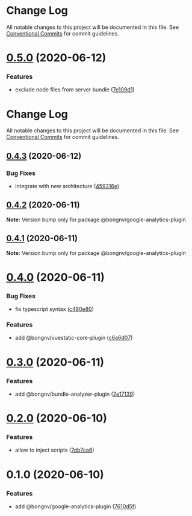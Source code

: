 # Change Log

All notable changes to this project will be documented in this file.
See [Conventional Commits](https://conventionalcommits.org) for commit guidelines.

<a name="0.5.0"></a>
# [0.5.0](https://github.com/bongnv/vuestatic/compare/@bongnv/google-analytics-plugin@0.4.3...@bongnv/google-analytics-plugin@0.5.0) (2020-06-12)


### Features

* exclude node files from server bundle ([7e109d1](https://github.com/bongnv/vuestatic/commit/7e109d1))




# Change Log

All notable changes to this project will be documented in this file.
See [Conventional Commits](https://conventionalcommits.org) for commit guidelines.

## [0.4.3](https://github.com/bongnv/vuestatic/compare/@bongnv/google-analytics-plugin@0.4.2...@bongnv/google-analytics-plugin@0.4.3) (2020-06-12)


### Bug Fixes

* integrate with new architecture ([459316e](https://github.com/bongnv/vuestatic/commit/459316e701e16131eae5a0214964e858dd92b0f4))





## [0.4.2](https://github.com/bongnv/vuestatic/compare/@bongnv/google-analytics-plugin@0.4.1...@bongnv/google-analytics-plugin@0.4.2) (2020-06-11)

**Note:** Version bump only for package @bongnv/google-analytics-plugin





## [0.4.1](https://github.com/bongnv/vuestatic/compare/@bongnv/google-analytics-plugin@0.4.0...@bongnv/google-analytics-plugin@0.4.1) (2020-06-11)

**Note:** Version bump only for package @bongnv/google-analytics-plugin





# [0.4.0](https://github.com/bongnv/vuestatic/compare/@bongnv/google-analytics-plugin@0.3.0...@bongnv/google-analytics-plugin@0.4.0) (2020-06-11)


### Bug Fixes

* fix typescript syntax ([c480e80](https://github.com/bongnv/vuestatic/commit/c480e8001fb6588d06dc7dd0cfed589200fbf789))


### Features

* add @bongnv/vuestatic-core-plugin ([c6a6d07](https://github.com/bongnv/vuestatic/commit/c6a6d07538fff3e1a7253f6a5812e52eaf23fd09))





# [0.3.0](https://github.com/bongnv/vuestatic/compare/@bongnv/google-analytics-plugin@0.2.0...@bongnv/google-analytics-plugin@0.3.0) (2020-06-11)


### Features

* add @bongnv/bundle-analyzer-plugin ([2e17139](https://github.com/bongnv/vuestatic/commit/2e17139823ac7a2110e066a6d3fbfa1451bffcc6))





# [0.2.0](https://github.com/bongnv/vuestatic/compare/@bongnv/google-analytics-plugin@0.1.0...@bongnv/google-analytics-plugin@0.2.0) (2020-06-10)


### Features

* allow to inject scripts ([7db7ca6](https://github.com/bongnv/vuestatic/commit/7db7ca64fb6ef5b2dfc77fb846b47e0b108e9404))





# 0.1.0 (2020-06-10)


### Features

* add @bongnv/google-analytics-plugin ([7610d5f](https://github.com/bongnv/vuestatic/commit/7610d5fe0815aee067438c619a6ed4d3c9f87017))
